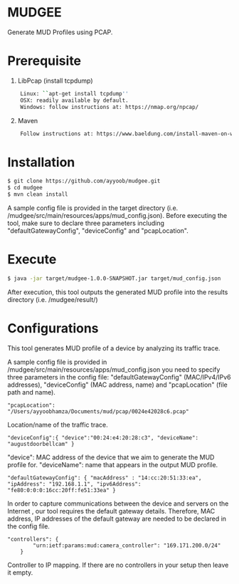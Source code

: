 # MUDGEE
Generate MUD Profiles using PCAP.

# Prerequisite
1. LibPcap (install tcpdump)

```sh
    Linux: ``apt-get install tcpdump''
    OSX: readily available by default.
    Windows: follow instructions at: https://nmap.org/npcap/
 ```
    
2. Maven

```sh
    Follow instructions at: https://www.baeldung.com/install-maven-on-windows-linux-mac for installation.
```    

# Installation

```sh
$ git clone https://github.com/ayyoob/mudgee.git
$ cd mudgee
$ mvn clean install
```

A sample config file is provided in the target directory (i.e. /mudgee/src/main/resources/apps/mud_config.json).
Before executing the tool, make sure to declare three parameters including "defaultGatewayConfig", "deviceConfig" and "pcapLocation".

# Execute

```sh
$ java -jar target/mudgee-1.0.0-SNAPSHOT.jar target/mud_config.json 
```

After execution, this tool outputs the generated MUD profile into the results directory (i.e. /mudgee/result/)

# Configurations

This tool generates MUD profile of a device by analyzing its traffic trace.

A sample config file is provided in /mudgee/src/main/resources/apps/mud_config.json
you need to specify three parameters in the config file: "defaultGatewayConfig" (MAC/IPv4/IPv6 addresses), "deviceConfig" (MAC address, name) and "pcapLocation" (file path and name).

    "pcapLocation": "/Users/ayyoobhamza/Documents/mud/pcap/0024e42028c6.pcap"

Location/name of the traffic trace.

    "deviceConfig":{ "device":"00:24:e4:20:28:c3", "deviceName": "augustdoorbellcam" }
"device": MAC address of the device that we aim to generate the MUD profile for.
"deviceName": name that appears in the output MUD profile.

    "defaultGatewayConfig": { "macAddress" : "14:cc:20:51:33:ea", "ipAddress": "192.168.1.1", "ipv6Address": "fe80:0:0:0:16cc:20ff:fe51:33ea" }

In order to capture communications between the device and servers on the Internet , our tool requires the default gateway details. Therefore, MAC address, IP addresses of the default gateway are needed to be declared in the config file.

    "controllers": {
            "urn:ietf:params:mud:camera_controller": "169.171.200.0/24"
        }
 Controller to IP mapping. If there are no controllers in your setup then leave it empty.
